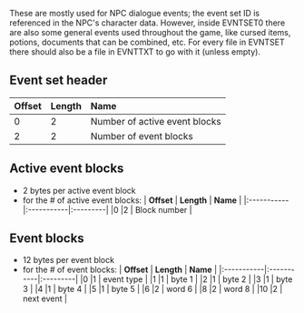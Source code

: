 These are mostly used for NPC dialogue events; the event set ID is referenced in the NPC's character data. However, inside EVNTSET0 there are also some general events used throughout the game, like cursed items, potions, documents that can be combined, etc.
For every file in EVNTSET there should also be a file in EVNTTXT to go  with it (unless empty).

## Event set header ##
| **Offset** | **Length** | **Name** |
|:-----------|:-----------|:---------|
|0           |2           | Number of active event blocks |
|2           |2           | Number of event blocks |

## Active event blocks ##
  * 2 bytes per active event block
  * for the # of active event blocks:
| **Offset** | **Length** | **Name** |
|:-----------|:-----------|:---------|
|0           |2           | Block number |

## Event blocks ##
  * 12 bytes per event block
  * for the # of event blocks:
| **Offset** | **Length** | **Name** |
|:-----------|:-----------|:---------|
|0           |1           | event type |
|1           |1           | byte 1   |
|2           |1           | byte 2   |
|3           |1           | byte 3   |
|4           |1           | byte 4   |
|5           |1           | byte 5   |
|6           |2           | word 6   |
|8           |2           | word 8   |
|10          |2           | next event |